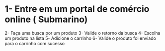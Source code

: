 #  1- Entre em um portal de comércio online  ( Submarino)
2- Faça uma busca por um produto
3- Valide o retorno da busca
4- Escolha um produto na lista
5- Adicione o carrinho
6- Valide o produto foi enviado para o carrinho com sucesso
